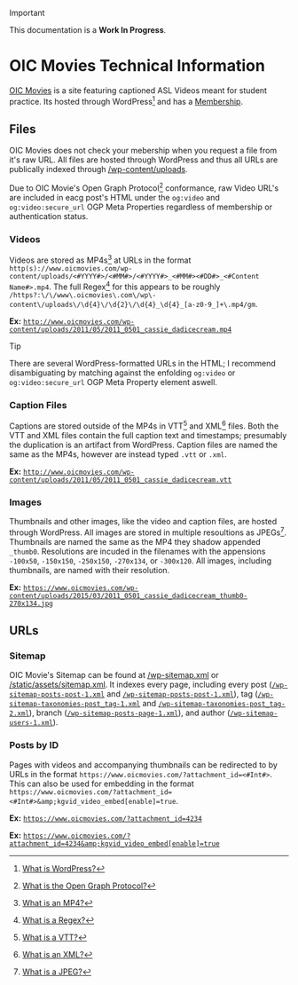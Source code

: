 
> [!IMPORTANT]  
> This documentation is a **Work In Progress**.

# OIC Movies Technical Information

[OIC Movies](https://www.oicmovies.com) is a site featuring captioned ASL Videos meant for student practice. Its hosted through WordPress[^help.wordpress] and has a [Membership](https://www.oicmovies.com/membership-account/membership-levels).

## Files

OIC Movies does not check your mebership when you request a file from it's raw URL. All files are hosted through WordPress and thus all URLs are publically indexed through [/wp-content/uploads](https://www.oicmovies.com/wp-content/uploads).


Due to OIC Movie's Open Graph Protocol[^help.ogp] conformance, raw Video URL's are included in eacg post's HTML under the `og:video` and `og:video:secure_url` OGP Meta Properties regardless of membership or authentication status.

### Videos

Videos are stored as MP4s[^help.mp4] at URLs in the format `http(s)://www.oicmovies.com/wp-content/uploads/<#YYYY#>/<#MM#>/<#YYYY#>_<#MM#><#DD#>_<#Content Name#>.mp4`. The full Regex[^help.regex] for this appears to be roughly `/https?:\/\/www\.oicmovies\.com\/wp\-content\/uploads\/\d{4}\/\d{2}\/\d{4}_\d{4}_[a-z0-9_]+\.mp4/gm`.

**Ex:** [`http://www.oicmovies.com/wp-content/uploads/2011/05/2011_0501_cassie_dadicecream.mp4`](http://www.oicmovies.com/wp-content/uploads/2011/05/2011_0501_cassie_dadicecream.mp4)

> [!TIP]
> There are several WordPress-formatted URLs in the HTML; I recommend disambiguating by matching against the enfolding `og:video` or `og:video:secure_url` OGP Meta Property element aswell.

### Caption Files

Captions are stored outside of the MP4s in VTT[^help.vtt] and XML[^help.xml] files. Both the VTT and XML files contain the full caption text and timestamps; presumably the duplication is an artifact from WordPress. Caption files are named the same as the MP4s, however are instead typed `.vtt` or `.xml`.

**Ex:** [`http://www.oicmovies.com/wp-content/uploads/2011/05/2011_0501_cassie_dadicecream.vtt`](http://www.oicmovies.com/wp-content/uploads/2011/05/2011_0501_cassie_dadicecream.vtt)

### Images

Thumbnails and other images, like the video and caption files, are hosted through WordPress. All images are stored in multiple resoultions as JPEGs[^help.jpeg]. Thumbnails are named the same as the MP4 they shadow appended `_thumb0`. Resolutions are incuded in the filenames with the appensions `-100x50`, `-150x150`, `-250x150`, `-270x134`, or `-300x120`. All images, including thumbnails, are named with their resolution.

**Ex:** [`https://www.oicmovies.com/wp-content/uploads/2015/03/2011_0501_cassie_dadicecream_thumb0-270x134.jpg`](https://www.oicmovies.com/wp-content/uploads/2015/03/2011_0501_cassie_dadicecream_thumb0-270x134.jpg)

## URLs

### Sitemap

OIC Movie's Sitemap can be found at [/wp-sitemap.xml](https://www.oicmovies.com/wp-sitemap.xml) or [/static/assets/sitemap.xml](https://www.oicmovies.com/static/assets/sitemap.xml). It indexes every page, including every post ([`/wp-sitemap-posts-post-1.xml`](https://www.oicmovies.com/wp-sitemap-posts-post-1.xml) and [`/wp-sitemap-posts-post-1.xml`](https://www.oicmovies.com/wp-sitemap-posts-post-2.xml)), tag ([`/wp-sitemap-taxonomies-post_tag-1.xml`](https://www.oicmovies.com/wp-sitemap-taxonomies-post_tag-1.xml) and [`/wp-sitemap-taxonomies-post_tag-2.xml`](https://www.oicmovies.com/wp-sitemap-taxonomies-post_tag-2.xml)), branch ([`/wp-sitemap-posts-page-1.xml`](https://www.oicmovies.com/wp-sitemap-posts-page-1.xml)), and author ([`/wp-sitemap-users-1.xml`](https://www.oicmovies.com/wp-sitemap-users-1.xml)).

### Posts by ID

Pages with videos and accompanying thumbnails can be redirected to by URLs in the format `https://www.oicmovies.com/?attachment_id=<#Int#>`. This can also be used for embedding in the format `https://www.oicmovies.com/?attachment_id=<#Int#>&amp;kgvid_video_embed[enable]=true`.

**Ex:** [`https://www.oicmovies.com/?attachment_id=4234`](https://www.oicmovies.com/?attachment_id=4234)

**Ex:** [`https://www.oicmovies.com/?attachment_id=4234&amp;kgvid_video_embed[enable]=true`](https://www.oicmovies.com/?attachment_id=4234&amp;kgvid_video_embed[enable]=true)

<!-- MARK: Footnotes -->
[^help.wordpress]: [What is WordPress?](https://wordpress.com)
[^help.ogp]: [What is the Open Graph Protocol?](https://ogp.me)
[^help.mp4]: [What is an MP4?](https://en.wikipedia.org/wiki/MP4_file_format)
[^help.regex]: [What is a Regex?](https://en.wikipedia.org/wiki/Regular_expression)
[^help.vtt]: [What is a VTT?](https://en.wikipedia.org/wiki/WebVTT)
[^help.xml]: [What is an XML?](https://en.wikipedia.org/wiki/XML)
[^help.jpeg]: [What is a JPEG?](https://en.wikipedia.org/wiki/JPEG)
